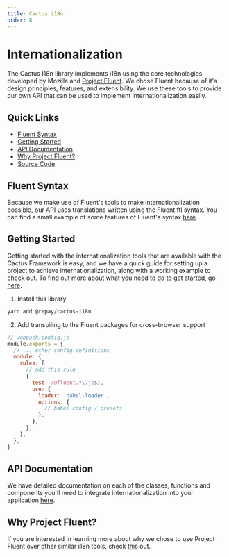 ```yaml
---
title: Cactus i18n
order: 8
---
```


# Internationalization

The Cactus I18n library implements i18n using the core technologies developed by Mozilla and [Project Fluent](https://projectfluent.org/). We chose Fluent because of it's design principles, features, and extensibility. We use these tools to provide our own API that can be used to implement internationalization easily.

## Quick Links

- [Fluent Syntax](./Fluent%20Syntax.md)
- [Getting Started](./Getting%20Started.md)
- [API Documentation](./API%20Documentation.md)
- [Why Project Fluent?](./Project%20Fluent.md)
- [Source Code](../../modules/cactus-i18n/)

## Fluent Syntax

Because we make use of Fluent's tools to make internationalization possible, our API uses translations written using the Fluent ftl syntax. You can find a small example of some features of Fluent's syntax [here](./Fluent%20Syntax.md).

## Getting Started

Getting started with the internationalization tools that are available with the Cactus Framework is easy, and we have a quick guide for setting up a project to achieve internationalization, along with a working example to check out. To find out more about what you need to do to get started, go [here](./Getting%20Started.md).

1. Install this library

```bash
yarn add @repay/cactus-i18n
```

2. Add transpiling to the Fluent packages for cross-browser support

```js
// webpack.config.js
module.exports = {
  // ... other config definitions
  module: {
    rules: [
      // add this rule
      {
        test: /@fluent.*\.js$/,
        use: {
          loader: 'babel-loader',
          options: {
            // babel config / presets
          },
        },
      },
    ],
  },
}
```

## API Documentation

We have detailed documentation on each of the classes, functions and components you'll need to integrate internationalization into your application [here](./API%20Documentation.md).

## Why Project Fluent?

If you are interested in learning more about why we chose to use Project Fluent over other similar i18n tools, check [this](./Project%20Fluent.md) out.
